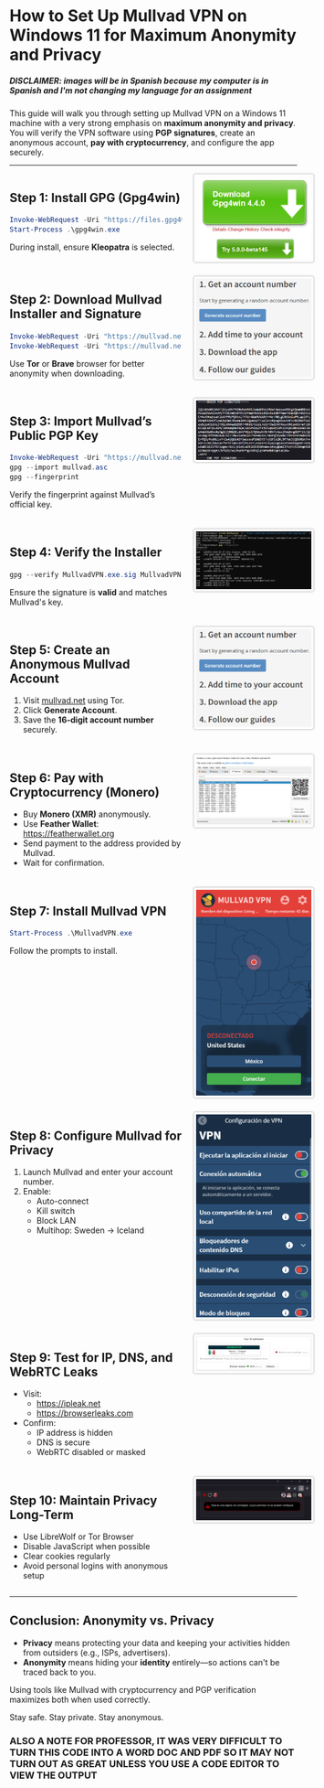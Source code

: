 # How to Set Up Mullvad VPN on Windows 11 for Maximum Anonymity and Privacy


##### ***DISCLAIMER: images will be in Spanish because my computer is in Spanish and I'm not changing my language for an assignment***

This guide will walk you through setting up Mullvad VPN on a Windows 11 machine with a very strong emphasis on **maximum anonymity and privacy**. You will verify the VPN software using **PGP signatures**, create an anonymous account, **pay with cryptocurrency**, and configure the app securely.

---

<style>
div.grid {
  display: grid;
  grid-template-columns: 60% 40%;
  gap: 20px;
}
div.left {
  grid-column: 1;
}
div.right {
  grid-column: 2;
}
img {
  width: auto; /* force image to scale with column */
  height: auto;
  border: 1px solid #ccc;
  border-radius: 4px;
  padding: 4px;
  box-shadow: 0 0 4px rgba(0,0,0,0.1);
}
</style>


<div class="grid">

<div class="left">

## Step 1: Install GPG (Gpg4win)
```powershell
Invoke-WebRequest -Uri "https://files.gpg4win.org/gpg4win-4.2.0.exe" -OutFile "gpg4win.exe"
Start-Process .\gpg4win.exe
```
During install, ensure **Kleopatra** is selected.

</div>
<div class="right">
<img src="images/gpginstall.png" alt="Gpg4win installer screenshot">
</div>

<div class="left">

## Step 2: Download Mullvad Installer and Signature
```powershell
Invoke-WebRequest -Uri "https://mullvad.net/en/download/app/exe/latest" -OutFile "MullvadVPN.exe"
Invoke-WebRequest -Uri "https://mullvad.net/en/download/app/exe/latest/signature" -OutFile "MullvadVPN.exe.sig"
```
Use **Tor** or **Brave** browser for better anonymity when downloading.

</div>
<div class="right">
<img src="images/mullvad.png" alt="Downloading Mullvad VPN">
</div>

<div class="left">

## Step 3: Import Mullvad’s Public PGP Key
```powershell
Invoke-WebRequest -Uri "https://mullvad.net/media/mullvad-code-signing.asc" -OutFile "mullvad.asc"
gpg --import mullvad.asc
gpg --fingerprint
```
Verify the fingerprint against Mullvad’s official key.

</div>
<div class="right">
<img src="images/mullvadgpg.png" alt="Kleopatra key import">
</div>

<div class="left">

## Step 4: Verify the Installer
```powershell
gpg --verify MullvadVPN.exe.sig MullvadVPN.exe
```
Ensure the signature is **valid** and matches Mullvad's key.

</div>
<div class="right">
<img src="images/signatureconfirmed.png" alt="PGP verification success">
</div>

<div class="left">

## Step 5: Create an Anonymous Mullvad Account
1. Visit [mullvad.net](https://mullvad.net) using Tor.
2. Click **Generate Account**.
3. Save the **16-digit account number** securely.

</div>
<div class="right">
<img src="images/mullvad.png" alt="Mullvad anonymous account creation">
</div>

<div class="left">

## Step 6: Pay with Cryptocurrency (Monero)
- Buy **Monero (XMR)** anonymously.
- Use **Feather Wallet**: https://featherwallet.org
- Send payment to the address provided by Mullvad.
- Wait for confirmation.

</div>
<div class="right">
<img src="images/featherwallet.png" alt="Feather wallet payment screen">
</div>

<div class="left">

## Step 7: Install Mullvad VPN
```powershell
Start-Process .\MullvadVPN.exe
```
Follow the prompts to install.

</div>
<div class="right">
<img src="images/mullvadlooks.png" alt="Mullvad installation wizard">
</div>

<div class="left">

## Step 8: Configure Mullvad for Privacy
1. Launch Mullvad and enter your account number.
2. Enable:
   - Auto-connect
   - Kill switch
   - Block LAN
   - Multihop: Sweden → Iceland

</div>
<div class="right">
<img src="images/mullvadconfigs.png" alt="Mullvad VPN privacy settings">
</div>

<div class="left">

## Step 9: Test for IP, DNS, and WebRTC Leaks
- Visit:
  - https://ipleak.net
  - https://browserleaks.com
- Confirm:
  - IP address is hidden
  - DNS is secure
  - WebRTC disabled or masked

</div>
<div class="right">
<img src="images/ipleak.png" alt="IP leak test results">
</div>

<div class="left">

## Step 10: Maintain Privacy Long-Term
- Use LibreWolf or Tor Browser
- Disable JavaScript when possible
- Clear cookies regularly
- Avoid personal logins with anonymous setup

</div>
<div class="right">
<img src="images/noscript.png" alt="Tor browser in use">
</div>

</div>

---

## Conclusion: Anonymity vs. Privacy

- **Privacy** means protecting your data and keeping your activities hidden from outsiders (e.g., ISPs, advertisers).
- **Anonymity** means hiding your **identity** entirely—so actions can't be traced back to you.

Using tools like Mullvad with cryptocurrency and PGP verification maximizes both when used correctly.

Stay safe. Stay private. Stay anonymous.

### ALSO A NOTE FOR PROFESSOR, IT WAS VERY DIFFICULT TO TURN THIS CODE INTO A WORD DOC AND PDF SO IT MAY NOT TURN OUT AS GREAT UNLESS YOU USE A CODE EDITOR TO VIEW THE OUTPUT
